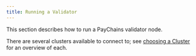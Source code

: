 ```yaml
---
title: Running a Validator
---
```


This section describes how to run a PayChains validator node.

There are several clusters available to connect to; see [choosing a Cluster](cli/choose-a-cluster.md) for an overview of each.
